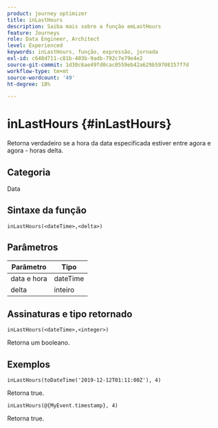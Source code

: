 ```yaml
---
product: journey optimizer
title: inLastHours
description: Saiba mais sobre a função emLastHours
feature: Journeys
role: Data Engineer, Architect
level: Experienced
keywords: inLastHours, função, expressão, jornada
exl-id: c648d711-c81b-403b-9adb-792c7e79e4e2
source-git-commit: 1d30c6ae49fd0cac0559eb42a629b59708157f7d
workflow-type: tm+mt
source-wordcount: '49'
ht-degree: 18%

---
```


# inLastHours {#inLastHours}

Retorna verdadeiro se a hora da data especificada estiver entre agora e agora - horas delta.

## Categoria

Data

## Sintaxe da função

`inLastHours(<dateTime>,<delta>)`

## Parâmetros

| Parâmetro | Tipo |
|-----------|------------------|
| data e hora | dateTime |
| delta | inteiro |

## Assinaturas e tipo retornado

`inLastHours(<dateTime>,<integer>)`

Retorna um booleano.

## Exemplos

`inLastHours(toDateTime('2019-12-12T01:11:00Z'), 4)`

Retorna true.

`inLastHours(@{MyEvent.timestamp}, 4)`

Retorna true.
